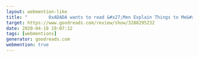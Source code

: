 ```yaml
---
layout: webmention-like
title: "        0xADADA wants to read &#x27;Men Explain Things to Me&#x27;      "
target: https://www.goodreads.com/review/show/3288295232
date: 2020-04-18 19:07:12
tags: [webmentions]
generator: goodreads.com
webmention: true
---
```








